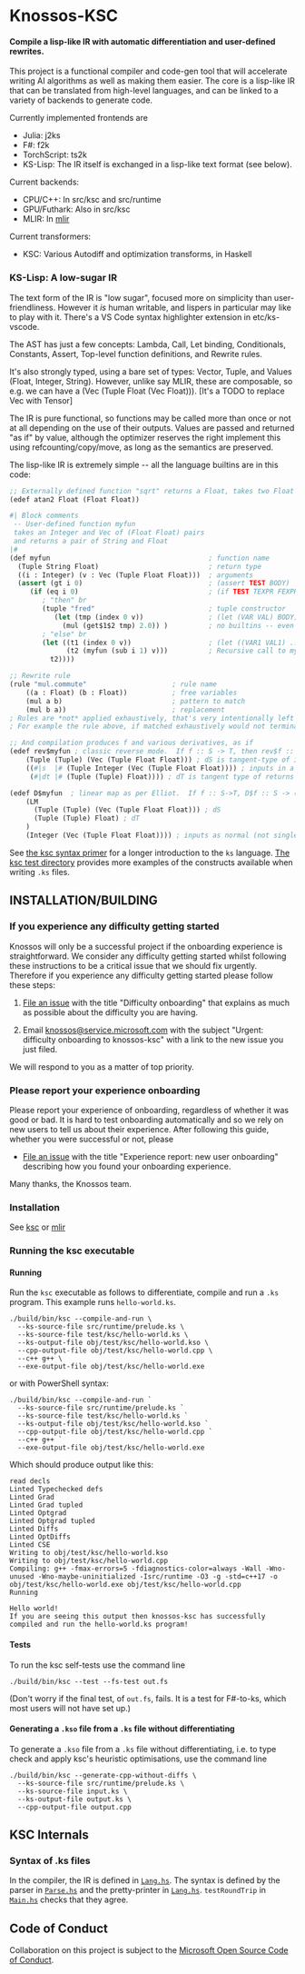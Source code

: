 # Knossos-KSC  

#### Compile a lisp-like IR with automatic differentiation and user-defined rewrites.

This project is a functional compiler and code-gen tool that will
accelerate writing AI algorithms as well as making them easier.   The core is a lisp-like IR that can be translated from high-level languages, and can be linked to a variety of backends to generate code.

Currently implemented frontends are
 * Julia: j2ks
 * F#: f2k
 * TorchScript: ts2k
 * KS-Lisp: The IR itself is exchanged in a lisp-like text format (see below).  

Current backends:
 * CPU/C++: In src/ksc and src/runtime
 * GPU/Futhark: Also in src/ksc
 * MLIR: In [mlir](mlir/README.md)

Current transformers:
 * KSC: Various Autodiff and optimization transforms, in Haskell 

### KS-Lisp: A low-sugar IR

The text form of the IR is "low sugar", focused more on simplicity than user-friendliness.
However it *is* human writable, and lispers in particular may like to play with it.
There's a VS Code syntax highlighter extension in etc/ks-vscode.

The AST has just a few concepts: Lambda, Call, Let binding, Conditionals, Constants, Assert, 
Top-level function definitions, and Rewrite rules.

It's also strongly typed, using a bare set of types: Vector, Tuple, and Values (Float, Integer, String).  However, unlike say MLIR, these are composable, so e.g. we can have a (Vec (Tuple Float (Vec Float))).
[It's a TODO to replace Vec with Tensor]

The IR is pure functional, so functions may be called more than once or not at all depending on the use of their outputs.  Values are passed and returned "as if" by value, although the optimizer reserves the right implement this using refcounting/copy/move, as long as the semantics are preserved.

The lisp-like IR is extremely simple -- all the language builtins are in this code:
```scheme
;; Externally defined function "sqrt" returns a Float, takes two Float
(edef atan2 Float (Float Float)) 

#| Block comments
 -- User-defined function myfun 
 takes an Integer and Vec of (Float Float) pairs
 and returns a pair of String and Float
|#
(def myfun                                       ; function name
  (Tuple String Float)                           ; return type
  ((i : Integer) (v : Vec (Tuple Float Float)))  ; arguments
  (assert (gt i 0)                               ; (assert TEST BODY)
     (if (eq i 0)                                ; (if TEST TEXPR FEXPR)
        ; "then" br
        (tuple "fred"                            ; tuple constructor
           (let (tmp (index 0 v))                ; (let (VAR VAL) BODY)
             (mul (get$1$2 tmp) 2.0)) )          ; no builtins -- even mul is a function
        ; "else" br
        (let ((t1 (index 0 v))                   ; (let ((VAR1 VAL1) ... (VARn VALn)) BODY)
              (t2 (myfun (sub i 1) v)))          ; Recursive call to myfun
          t2))))

;; Rewrite rule
(rule "mul.commute"                     ; rule name
    ((a : Float) (b : Float))           ; free variables
    (mul a b)                           ; pattern to match
    (mul b a))                          ; replacement
; Rules are *not* applied exhaustively, that's very intentionally left up to the compiler.  
; For example the rule above, if matched exhaustively would not terminate.

;; And compilation produces f and various derivatives, as if
(edef rev$myfun ; classic reverse mode.  If f :: S -> T, then rev$f :: (S, dT) -> dS
    (Tuple (Tuple) (Vec (Tuple Float Float))) ; dS is tangent-type of inputs (dInteger = void)
    ((#|s  |# (Tuple Integer (Vec (Tuple Float Float)))) ; inputs in a single tuple
     (#|dt |# (Tuple (Tuple) Float)))) ; dT is tangent type of returns

(edef D$myfun  ; linear map as per Elliot.  If f :: S->T, D$f :: S -> (LM dS dT) where LM is linear map
    (LM
      (Tuple (Tuple) (Vec (Tuple Float Float))) ; dS
      (Tuple (Tuple) Float) ; dT
    )
    (Integer (Vec (Tuple Float Float)))) ; inputs as normal (not single-tupled)
```
See [the ksc syntax primer](test/ksc/syntax-primer.ks) for a longer
introduction to the `ks` language.  [The ksc test
directory](test/ksc) provides more examples of the constructs
available when writing `.ks` files.


## INSTALLATION/BUILDING

### If you experience any difficulty getting started

Knossos will only be a successful project if the onboarding experience
is straightforward.  We consider any difficulty getting started whilst
following these instructions to be a critical issue that we should fix
urgently.  Therefore if you experience any difficulty getting started
please follow these steps:

1. [File an
issue](https://github.com/microsoft/knossos-ksc/issues/new) with the
title "Difficulty onboarding" that explains as much as possible about
the difficulty you are having.

2. Email knossos@service.microsoft.com with the subject "Urgent:
difficulty onboarding to knossos-ksc" with a link to the new issue you
just filed.

We will respond to you as a matter of top priority.

### Please report your experience onboarding

Please report your experience of onboarding, regardless of whether it
was good or bad.  It is hard to test onboarding automatically and so
we rely on new users to tell us about their experience.  After
following this guide, whether you were successful or not, please

* [File an issue](https://github.com/microsoft/knossos-ksc/issues/new)
  with the title "Experience report: new user onboarding" describing
  how you found your onboarding experience.

Many thanks, the Knossos team.

### Installation

See [ksc](README-ksc.md) or [mlir](README-mlir.md)

### Running the ksc executable

#### Running

Run the `ksc` executable as follows to differentiate, compile and run
a `.ks` program.  This example runs `hello-world.ks`.

```
./build/bin/ksc --compile-and-run \
  --ks-source-file src/runtime/prelude.ks \
  --ks-source-file test/ksc/hello-world.ks \
  --ks-output-file obj/test/ksc/hello-world.kso \
  --cpp-output-file obj/test/ksc/hello-world.cpp \
  --c++ g++ \
  --exe-output-file obj/test/ksc/hello-world.exe
```

or with PowerShell syntax:

```
./build/bin/ksc --compile-and-run `
  --ks-source-file src/runtime/prelude.ks `
  --ks-source-file test/ksc/hello-world.ks `
  --ks-output-file obj/test/ksc/hello-world.kso `
  --cpp-output-file obj/test/ksc/hello-world.cpp `
  --c++ g++ `
  --exe-output-file obj/test/ksc/hello-world.exe
```

Which should produce output like this:
```
read decls
Linted Typechecked defs
Linted Grad
Linted Grad tupled
Linted Optgrad
Linted Optgrad tupled
Linted Diffs
Linted OptDiffs
Linted CSE
Writing to obj/test/ksc/hello-world.kso
Writing to obj/test/ksc/hello-world.cpp
Compiling: g++ -fmax-errors=5 -fdiagnostics-color=always -Wall -Wno-unused -Wno-maybe-uninitialized -Isrc/runtime -O3 -g -std=c++17 -o obj/test/ksc/hello-world.exe obj/test/ksc/hello-world.cpp
Running

Hello world!
If you are seeing this output then knossos-ksc has successfully compiled and run the hello-world.ks program!
```

#### Tests

To run the ksc self-tests use the command line

```
./build/bin/ksc --test --fs-test out.fs
```

(Don't worry if the final test, of `out.fs`, fails.  It is a test for
F#-to-ks, which most users will not have set up.)

#### Generating a `.kso` file from a `.ks` file without differentiating

To generate a `.kso` file from a `.ks` file without differentiating,
i.e. to type check and apply ksc's heuristic optimisations, use the
command line

```
./build/bin/ksc --generate-cpp-without-diffs \
  --ks-source-file src/runtime/prelude.ks \
  --ks-source-file input.ks \
  --ks-output-file output.ks \
  --cpp-output-file output.cpp
```

## KSC Internals

### Syntax of .ks files

In the compiler, the IR is defined in [`Lang.hs`](src/ksc/Lang.hs).
The syntax is defined by the parser in
[`Parse.hs`](src/ksc/Parse.hs) and the pretty-printer in
[`Lang.hs`](src/ksc/Lang.hs).  `testRoundTrip` in
[`Main.hs`](src/ksc/Main.hs) checks that they agree.


## Code of Conduct

Collaboration on this project is subject to the [Microsoft Open Source
Code of Conduct](https://opensource.microsoft.com/codeofconduct).
